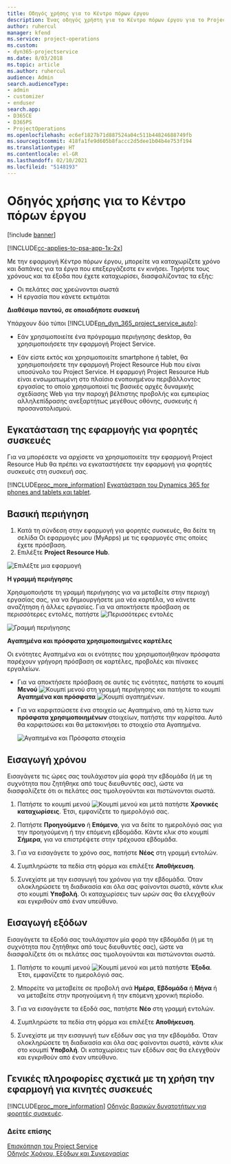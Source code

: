 ```yaml
---
title: Οδηγός χρήσης για το Κέντρο πόρων έργου
description: Ένας οδηγός χρήστη για το Κέντρο πόρων έργου για το Project Service
author: ruhercul
manager: kfend
ms.service: project-operations
ms.custom:
- dyn365-projectservice
ms.date: 8/03/2018
ms.topic: article
ms.author: ruhercul
audience: Admin
search.audienceType:
- admin
- customizer
- enduser
search.app:
- D365CE
- D365PS
- ProjectOperations
ms.openlocfilehash: ec6ef1827b71d887524a04c511b44824688749fb
ms.sourcegitcommit: 418fa1fe9d605b8faccc2d5dee1b04b4e753f194
ms.translationtype: HT
ms.contentlocale: el-GR
ms.lasthandoff: 02/10/2021
ms.locfileid: "5148193"
---
```

# <a name="user-guide-for-project-resource-hub"></a>Οδηγός χρήσης για το Κέντρο πόρων έργου

[!include [banner](../includes/psa-now-project-operations.md)]

[!INCLUDE[cc-applies-to-psa-app-1x-2x](../includes/cc-applies-to-psa-app-1x-2x.md)]

Με την εφαρμογή Κέντρο πόρων έργου, μπορείτε να καταχωρίζετε χρόνο και δαπάνες για τα έργα που επεξεργάζεστε εν κινήσει. Τηρήστε τους χρόνους και τα έξοδα που έχετε καταχωρίσει, διασφαλίζοντας τα εξής:

- Οι πελάτες σας χρεώνονται σωστά
- Η εργασία που κάνετε εκτιμάται

**Διαθέσιμο παντού, σε οποιαδήποτε συσκευή**

Υπάρχουν δύο τύποι [!INCLUDE[pn_dyn_365_project_service_auto](../includes/pn-dyn-365-project-service-auto.md)]: 

- Εάν χρησιμοποιείτε ένα πρόγραμμα περιήγησης desktop, θα χρησιμοποιήσετε την εφαρμογή Project Service. 

- Εάν είστε εκτός και χρησιμοποιείτε smartphone ή tablet, θα χρησιμοποιήσετε την εφαρμογή Project Resource Hub που είναι υποσύνολο του Project Service. Η εφαρμογή Project Resource Hub είναι ενσωματωμένη στο πλαίσιο ενοποιημένου περιβάλλοντος εργασίας το οποίο χρησιμοποιεί τις βασικές αρχές δυναμικής σχεδίασης Web για την παροχή βέλτιστης προβολής και εμπειρίας αλληλεπίδρασης ανεξαρτήτως μεγέθους οθόνης, συσκευής ή προσανατολισμού. 


## <a name="install-the-mobile-app"></a>Εγκατάσταση της εφαρμογής για φορητές συσκευές
Για να μπορέσετε να αρχίσετε να χρησιμοποιείτε την εφαρμογή Project Resource Hub θα πρέπει να εγκαταστήσετε την εφαρμογή για φορητές συσκευές στη συσκευή σας. 

[!INCLUDE[proc_more_information](../includes/proc-more-information.md)] [Εγκατάσταση του Dynamics 365 for phones and tablets και tablet](https://docs.microsoft.com/dynamics365/mobile-app/install-dynamics-365-for-phones-and-tablets).

## <a name="basic-navigation"></a>Βασική περιήγηση
1.  Κατά τη σύνδεση στην εφαρμογή για φορητές συσκευές, θα δείτε τη σελίδα Οι εφαρμογές μου (MyApps) με τις εφαρμογές στις οποίες έχετε πρόσβαση. 
2.  Επιλέξτε **Project Resource Hub**.

![Επιλέξτε μια εφαρμογή](media/chooseApp_1.png "Επιλέξτε μια εφαρμογή")

**Η γραμμή περιήγησης**

Χρησιμοποιήστε τη γραμμή περιήγησης για να μεταβείτε στην περιοχή εργασίας σας, για να δημιουργήσετε μια νέα καρτέλα, να κάνετε αναζήτηση ή άλλες εργασίες. Για να αποκτήσετε πρόσβαση σε περισσότερες εντολές, πατήστε ![Περισσότερες εντολές](media/MoreButton.png "Κουμπί Περισσότερα")

![Γραμμή περιήγησης](media/NavBar_2.png "Γραμμή περιήγησης")

**Αγαπημένα και πρόσφατα χρησιμοποιημένες καρτέλες**

Οι ενότητες Αγαπημένα και οι ενότητες που χρησιμοποιήθηκαν πρόσφατα παρέχουν γρήγορη πρόσβαση σε καρτέλες, προβολές και πίνακες εργαλείων. 

- Για να αποκτήσετε πρόσβαση σε αυτές τις ενότητες, πατήστε το κουμπί **Μενού** ![Κουμπί μενού](media/MenuButton.png "Κουμπί μενού") στη γραμμή περιήγησης και πατήστε το κουμπί **Αγαπημένα και πρόσφατα** ![Κουμπί αγαπημένων](media/FavButton.png "Κουμπί Αγαπημένα").

- Για να καρφιτσώσετε ένα στοιχείο ως Αγαπημένο, από τη λίστα των **πρόσφατα χρησιμοποιημένων** στοιχείων, πατήστε την καρφίτσα. Αυτό θα καρφιτσώσει και θα μετακινήσει το στοιχείο στα Αγαπημένα.

  ![Αγαπημένα και Πρόσφατα στοιχεία](media/Favs_3.png "Αγαπημένα και Πρόσφατα στοιχεία")
 
## <a name="enter-time"></a>Εισαγωγή χρόνου
Εισαγάγετε τις ώρες σας τουλάχιστον μία φορά την εβδομάδα (ή με τη συχνότητα που ζητήθηκε από τους διευθυντές σας), ώστε να διασφαλίζετε ότι οι πελάτες σας τιμολογούνται και πιστώνονται σωστά.

1. Πατήστε το κουμπί μενού ![Κουμπί μενού](media/MenuButton.png "Κουμπί μενού") και μετά πατήστε **Χρονικές καταχωρίσεις**. Έτσι, εμφανίζετε το ημερολόγιό σας.

2. Πατήστε **Προηγούμενο** ή **Επόμενο**, για να δείτε το ημερολόγιό σας για την προηγούμενη ή την επόμενη εβδομάδα. Κάντε κλικ στο κουμπί **Σήμερα**, για να επιστρέψετε στην τρέχουσα εβδομάδα.

3. Για να εισαγάγετε το χρόνο σας, πατήστε **Νέος** στη γραμμή εντολών. 

4. Συμπληρώστε τα πεδία στη φόρμα και επιλέξτε **Αποθήκευση**.

5. Συνεχίστε με την εισαγωγή του χρόνου για την εβδομάδα. Όταν ολοκληρώσετε τη διαδικασία και όλα σας φαίνονται σωστά, κάντε κλικ στο κουμπί **Υποβολή**. Οι καταχωρίσεις των ωρών σας θα ελεγχθούν και εγκριθούν από έναν υπεύθυνο.

## <a name="enter-expenses"></a>Εισαγωγή εξόδων 
Εισαγάγετε τα έξοδά σας τουλάχιστον μία φορά την εβδομάδα (ή με τη συχνότητα που ζητήθηκε από τους διευθυντές σας), ώστε να διασφαλίζετε ότι οι πελάτες σας τιμολογούνται και πιστώνονται σωστά.

1. Πατήστε το κουμπί μενού ![Κουμπί μενού](media/MenuButton.png "Κουμπί μενού") και μετά πατήστε **Έξοδα**. Έτσι, εμφανίζετε το ημερολόγιό σας.

2. Μπορείτε να μεταβείτε σε προβολή ανά **Ημέρα**, **Εβδομάδα** ή **Μήνα** ή να μεταβείτε στην προηγούμενη ή την επόμενη χρονική περίοδο. 

3. Για να εισαγάγετε τα έξοδά σας, πατήστε **Νέο** στη γραμμή εντολών. 

4. Συμπληρώστε τα πεδία στη φόρμα και επιλέξτε **Αποθήκευση**.

5. Συνεχίστε με την εισαγωγή των εξόδων σας για την εβδομάδα. Όταν ολοκληρώσετε τη διαδικασία και όλα σας φαίνονται σωστά, κάντε κλικ στο κουμπί **Υποβολή**. Οι καταχωρίσεις των εξόδων σας θα ελεγχθούν και εγκριθούν από έναν υπεύθυνο.

## <a name="general-information-on-how-to-use-the-mobile-app"></a>Γενικές πληροφορίες σχετικά με τη χρήση την εφαρμογή για κινητές συσκευές 
[!INCLUDE[proc_more_information](../includes/proc-more-information.md)] [Οδηγός βασικών δυνατοτήτων για φορητές συσκευές](https://docs.microsoft.com/dynamics365/mobile-app/dynamics-365-phones-tablets-users-guide).

### <a name="see-also"></a>Δείτε επίσης  
 [Επισκόπηση του Project Service](../psa/overview.md)   
 [Οδηγός Χρόνου, Εξόδων και Συνεργασίας](../psa/time-expense-collaboration-guide.md)   
 
